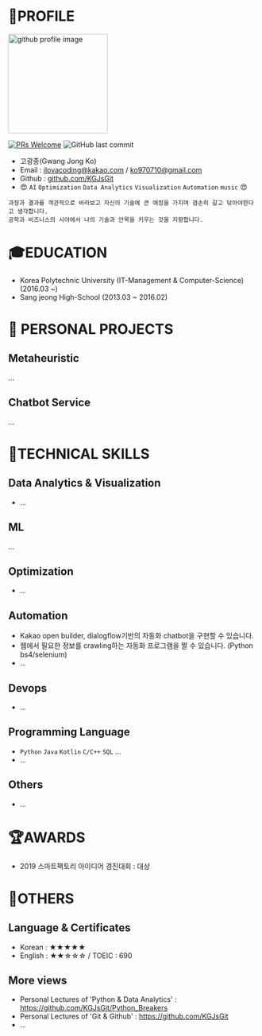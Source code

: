 # :pencil:PROFILE
<img alt="github profile image" src="https://avatars1.githubusercontent.com/u/29548128?s=400&u=2e375da7abe40b9e73ffd45cf6d8951dc173f8a5&v=4" width="200">

[![PRs Welcome](https://img.shields.io/badge/PRs-welcome-brightgreen.svg?style=flat-square)](http://makeapullrequest.com)
![GitHub last commit](https://img.shields.io/github/last-commit/KGJsGit/My_resume.svg)

* 고광종(Gwang Jong Ko)
* Email : ilovacoding@kakao.com / ko970710@gmail.com
* Github : [github.com/KGJsGit](https://github.com/KGJsGit)
* :heart_eyes: `AI` `Optimization` `Data Analytics` `Visualization` `Automation` `music` :heart_eyes:
```
과정과 결과를 객관적으로 바라보고 자신의 기술에 큰 애정을 가지며 겸손히 갈고 닦아야한다고 생각합니다.
공학과 비즈니스의 시야에서 나의 기술과 안목을 키우는 것을 지향합니다.
```

# :mortar_board:EDUCATION
- Korea Polytechnic University (IT-Management & Computer-Science) (2016.03 ~)
- Sang jeong High-School (2013.03 ~ 2016.02)


# :book: PERSONAL PROJECTS
## Metaheuristic
...
## Chatbot Service
...


# :dart:TECHNICAL SKILLS
## Data Analytics & Visualization
- ...
## ML
...
## Optimization
- ...
## Automation
- Kakao open builder, dialogflow기반의 자동화 chatbot을 구현할 수 있습니다.
- 웹에서 필요한 정보를 crawling하는 자동화 프로그램을 짤 수 있습니다. (Python bs4/selenium)
- ...
## Devops
- ...
## Programming Language
- `Python` `Java` `Kotlin` `C/C++` `SQL` ...
- ...
## Others
- ...


# :trophy:AWARDS
- 2019 스마트팩토리 아이디어 경진대회 : 대상


# :speech_balloon:OTHERS
## Language & Certificates
- Korean : ★★★★★
- English : ★★☆☆☆ / TOEIC : 690
## More views
- Personal Lectures of 'Python & Data Analytics' : https://github.com/KGJsGit/Python_Breakers
- Personal Lectures of 'Git & Github' : https://github.com/KGJsGit 
- ...
